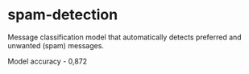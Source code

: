 # spam-detection
Message classification model that automatically detects preferred and unwanted (spam) messages. 

Model accuracy - 0,872
